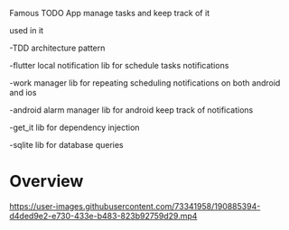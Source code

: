 Famous TODO App manage tasks and keep track of it

used in it

-TDD architecture pattern 

-flutter local notification lib for schedule tasks notifications 

-work manager lib for repeating scheduling notifications on both android and ios 

-android alarm manager lib for android keep track of notifications 

-get_it lib for dependency injection 

-sqlite lib for database queries

# Overview

https://user-images.githubusercontent.com/73341958/190885394-d4ded9e2-e730-433e-b483-823b92759d29.mp4
